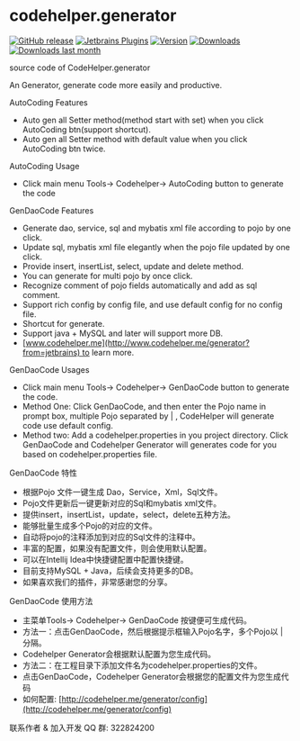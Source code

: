 codehelper.generator
=================
[![GitHub release][release-img]][latest-release] [![Jetbrains Plugins][plugin-img]][plugin] [![Version](http://phpstorm.espend.de/badge/8640/version)][plugin]
[![Downloads](http://phpstorm.espend.de/badge/8640/downloads)][plugin]
[![Downloads last month](http://phpstorm.espend.de/badge/8640/last-month)][plugin]

source code of CodeHelper.generator

An Generator, generate code more easily and productive.

AutoCoding Features

- Auto gen all Setter method(method start with set) when you click AutoCoding btn(support shortcut).
- Auto gen all Setter method with default value when you click AutoCoding btn twice.

AutoCoding Usage

- Click main menu Tools-> Codehelper-> AutoCoding button to generate the code

GenDaoCode Features

- Generate dao, service, sql and mybatis xml file according to pojo by one click.
- Update sql, mybatis xml file elegantly when the pojo file updated by one click.
- Provide insert, insertList, select, update and delete method.
- You can generate for multi pojo by once click.
- Recognize comment of pojo fields automatically and add as sql comment.
- Support rich config by config file, and use default config for no config file.
- Shortcut for generate.
- Support java + MySQL and later will support more DB.
- [www.codehelper.me](http://www.codehelper.me/generator?from=jetbrains) to learn more.

GenDaoCode Usages

- Click main menu Tools-> Codehelper-> GenDaoCode button to generate the code.
- Method One: Click GenDaoCode, and then enter the Pojo name in prompt box,
  multiple Pojo separated by | , CodeHelper will generate code use default config.
- Method two: Add a codehelper.properties in you project directory.
  Click GenDaoCode and Codehelper Generator will generates code for you based on codehelper.properties file.

GenDaoCode 特性

- 根据Pojo 文件一键生成 Dao，Service，Xml，Sql文件。
- Pojo文件更新后一键更新对应的Sql和mybatis xml文件。
- 提供insert，insertList，update，select，delete五种方法。
- 能够批量生成多个Pojo的对应的文件。
- 自动将pojo的注释添加到对应的Sql文件的注释中。 
- 丰富的配置，如果没有配置文件，则会使用默认配置。
- 可以在Intellij Idea中快捷键配置中配置快捷键。
- 目前支持MySQL + Java，后续会支持更多的DB。
- 如果喜欢我们的插件，非常感谢您的分享。

GenDaoCode 使用方法

- 主菜单Tools-> Codehelper-> GenDaoCode 按键便可生成代码。
- 方法一：点击GenDaoCode，然后根据提示框输入Pojo名字，多个Pojo以 | 分隔。
- Codehelper Generator会根据默认配置为您生成代码。
- 方法二：在工程目录下添加文件名为codehelper.properties的文件。
- 点击GenDaoCode，Codehelper Generator会根据您的配置文件为您生成代码
- 如何配置: [http://codehelper.me/generator/config](http://codehelper.me/generator/config)

联系作者 & 加入开发
QQ 群: 322824200

[release-img]: https://img.shields.io/github/release/gejun123456/MyBatisCodeHelper.svg
[latest-release]: https://github.com/gejun123456/MyBatisCodeHelper/releases/latest
[badge-gitter-img]: https://img.shields.io/gitter/room/gejun123456/MyBatisCodeHelper.svg
[badge-gitter]: https://gitter.im/codehelper-generator/Lobby
[plugin-img]: https://img.shields.io/badge/plugin-8640-orange.svg
[plugin]: https://plugins.jetbrains.com/plugin/8640
